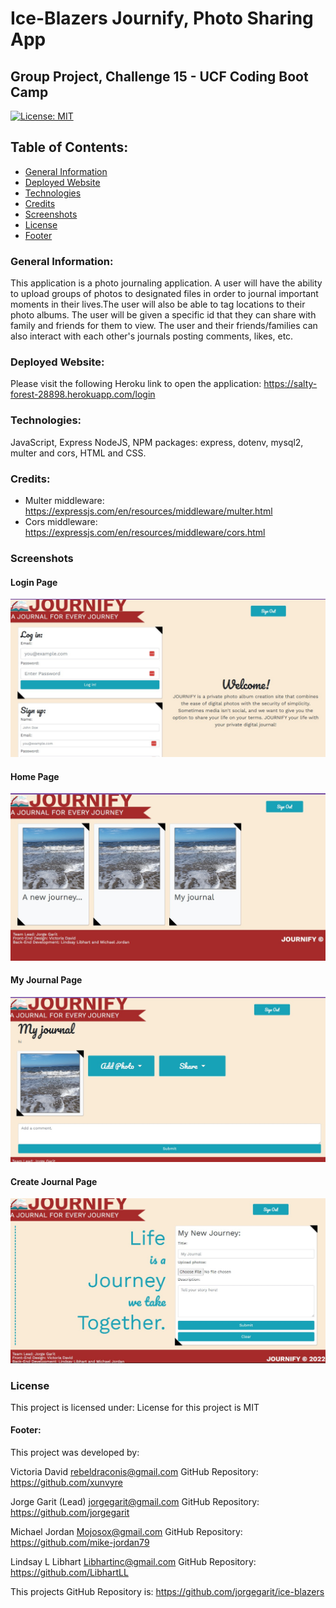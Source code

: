 # Ice-Blazers Journify, Photo Sharing App
## Group Project, Challenge 15 - UCF Coding Boot Camp

[![License: MIT](https://img.shields.io/badge/License-MIT-yellow.svg)](https://opensource.org/licenses/MIT)

## Table of Contents:
* [General Information](#general)
* [Deployed Website](#website)
* [Technologies](#technologies)
* [Credits](#credits)
* [Screenshots](#screenshots)
* [License](#license)
* [Footer](#footer)

### General Information:
This application is a photo journaling application. A user will have the ability to upload groups of photos to designated files in order to journal important moments in their lives.The user will also be able to tag locations to their photo albums. The user will be given a specific id that they can share with family and friends for them to view. The user and their friends/families can also interact with each other's journals posting comments, likes, etc. 


### Deployed Website:
Please visit the following Heroku link to open the application: https://salty-forest-28898.herokuapp.com/login

### Technologies:
JavaScript, Express NodeJS, NPM packages: express, dotenv, mysql2, multer and cors, HTML and CSS.

### Credits:
* Multer middleware: https://expressjs.com/en/resources/middleware/multer.html
* Cors middleware: https://expressjs.com/en/resources/middleware/cors.html

### Screenshots 

#### Login Page
![Login](./public/assets/images/login_page.jpg)

#### Home Page
![Home](./public/assets/images/home_page.jpg)

#### My Journal Page
![Journal](./public/assets/images/myjournal_page.jpg)

#### Create Journal Page
![Create](./public/assets/images/createjournal_page.jpg)


### License
This project is licensed under:
License for this project is MIT

#### Footer:
This project was developed by:

Victoria David
rebeldraconis@gmail.com
GitHub Repository: https://github.com/xunvyre

Jorge Garit (Lead)
jorgegarit@gmail.com
GitHub Repository: https://github.com/jorgegarit

Michael Jordan
Mojosox@gmail.com
GitHub Repository: https://github.com/mike-jordan79

Lindsay L Libhart
Libhartinc@gmail.com
GitHub Repository: https://github.com/LibhartLL

This projects GitHub Repository is:
https://github.com/jorgegarit/ice-blazers


